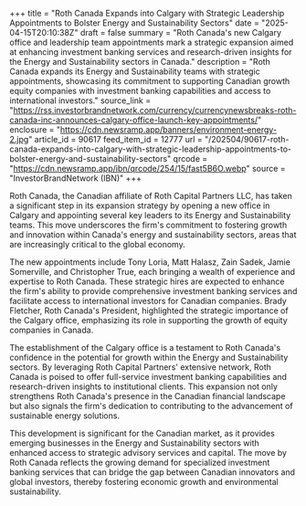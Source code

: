 +++
title = "Roth Canada Expands into Calgary with Strategic Leadership Appointments to Bolster Energy and Sustainability Sectors"
date = "2025-04-15T20:10:38Z"
draft = false
summary = "Roth Canada's new Calgary office and leadership team appointments mark a strategic expansion aimed at enhancing investment banking services and research-driven insights for the Energy and Sustainability sectors in Canada."
description = "Roth Canada expands its Energy and Sustainability teams with strategic appointments, showcasing its commitment to supporting Canadian growth equity companies with investment banking capabilities and access to international investors."
source_link = "https://rss.investorbrandnetwork.com/currency/currencynewsbreaks-roth-canada-inc-announces-calgary-office-launch-key-appointments/"
enclosure = "https://cdn.newsramp.app/banners/environment-energy-2.jpg"
article_id = 90617
feed_item_id = 12777
url = "/202504/90617-roth-canada-expands-into-calgary-with-strategic-leadership-appointments-to-bolster-energy-and-sustainability-sectors"
qrcode = "https://cdn.newsramp.app/ibn/qrcode/254/15/fast5B6O.webp"
source = "InvestorBrandNetwork (IBN)"
+++

<p>Roth Canada, the Canadian affiliate of Roth Capital Partners LLC, has taken a significant step in its expansion strategy by opening a new office in Calgary and appointing several key leaders to its Energy and Sustainability teams. This move underscores the firm's commitment to fostering growth and innovation within Canada's energy and sustainability sectors, areas that are increasingly critical to the global economy.</p><p>The new appointments include Tony Loria, Matt Halasz, Zain Sadek, Jamie Somerville, and Christopher True, each bringing a wealth of experience and expertise to Roth Canada. These strategic hires are expected to enhance the firm's ability to provide comprehensive investment banking services and facilitate access to international investors for Canadian companies. Brady Fletcher, Roth Canada's President, highlighted the strategic importance of the Calgary office, emphasizing its role in supporting the growth of equity companies in Canada.</p><p>The establishment of the Calgary office is a testament to Roth Canada's confidence in the potential for growth within the Energy and Sustainability sectors. By leveraging Roth Capital Partners' extensive network, Roth Canada is poised to offer full-service investment banking capabilities and research-driven insights to institutional clients. This expansion not only strengthens Roth Canada's presence in the Canadian financial landscape but also signals the firm's dedication to contributing to the advancement of sustainable energy solutions.</p><p>This development is significant for the Canadian market, as it provides emerging businesses in the Energy and Sustainability sectors with enhanced access to strategic advisory services and capital. The move by Roth Canada reflects the growing demand for specialized investment banking services that can bridge the gap between Canadian innovators and global investors, thereby fostering economic growth and environmental sustainability.</p>